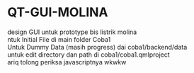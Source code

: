 # QT-GUI-MOLINA
design GUI untuk prototype bis listrik molina <br />
ntuk Initial File di main folder Coba1 <br />
Untuk Dummy Data (masih progress) dai coba1/backend/data <br />
untuk edit directory dan path di coba1/coba1.qmlproject <br />
ariq tolong periksa javascriptnya wkwkw <br />
